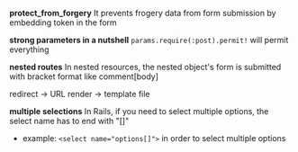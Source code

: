 **protect_from_forgery**
It prevents frogery data from form submission by embedding token in the form

**strong parameters in a nutshell**
`params.require(:post).permit!` will permit everything

**nested routes**
In nested resources, the nested object's form is submitted with bracket format like comment[body]

redirect -> URL
render -> template file

**multiple selections**
In Rails, if you need to select multiple options, the select name has to end with "[]"
 - example: `<select name="options[]">` in order to select multiple options